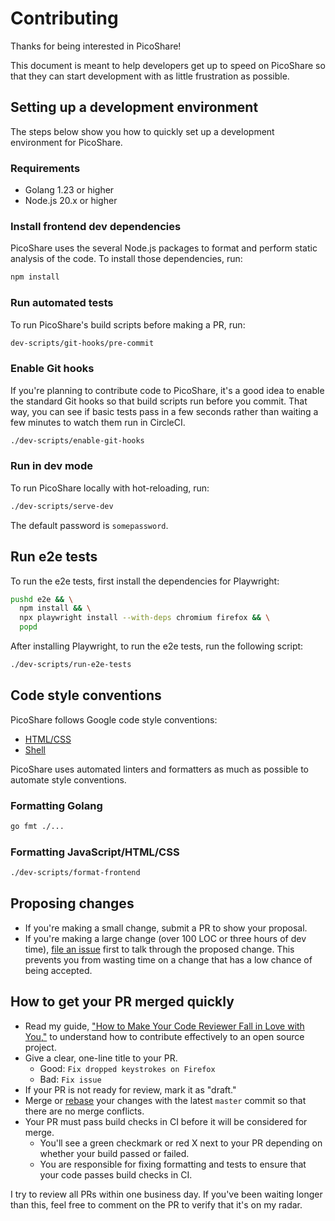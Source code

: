 # Contributing

Thanks for being interested in PicoShare!

This document is meant to help developers get up to speed on PicoShare so that they can start development with as little frustration as possible.

## Setting up a development environment

The steps below show you how to quickly set up a development environment for PicoShare.

### Requirements

- Golang 1.23 or higher
- Node.js 20.x or higher

### Install frontend dev dependencies

PicoShare uses the several Node.js packages to format and perform static analysis of the code. To install those dependencies, run:

```bash
npm install
```

### Run automated tests

To run PicoShare's build scripts before making a PR, run:

```bash
dev-scripts/git-hooks/pre-commit
```

### Enable Git hooks

If you're planning to contribute code to PicoShare, it's a good idea to enable the standard Git hooks so that build scripts run before you commit. That way, you can see if basic tests pass in a few seconds rather than waiting a few minutes to watch them run in CircleCI.

```bash
./dev-scripts/enable-git-hooks
```

### Run in dev mode

To run PicoShare locally with hot-reloading, run:

```bash
./dev-scripts/serve-dev
```

The default password is `somepassword`.

## Run e2e tests

To run the e2e tests, first install the dependencies for Playwright:

```bash
pushd e2e && \
  npm install && \
  npx playwright install --with-deps chromium firefox && \
  popd
```

After installing Playwright, to run the e2e tests, run the following script:

```bash
./dev-scripts/run-e2e-tests
```

## Code style conventions

PicoShare follows Google code style conventions:

- [HTML/CSS](https://google.github.io/styleguide/htmlcssguide.html)
- [Shell](https://google.github.io/styleguide/shellguide.html)

PicoShare uses automated linters and formatters as much as possible to automate style conventions.

### Formatting Golang

```bash
go fmt ./...
```

### Formatting JavaScript/HTML/CSS

```bash
./dev-scripts/format-frontend
```

## Proposing changes

- If you're making a small change, submit a PR to show your proposal.
- If you're making a large change (over 100 LOC or three hours of dev time), [file an issue](https://github.com/mtlynch/picoshare/issues/new/choose) first to talk through the proposed change. This prevents you from wasting time on a change that has a low chance of being accepted.

## How to get your PR merged quickly

- Read my guide, ["How to Make Your Code Reviewer Fall in Love with You,"](https://mtlynch.io/code-review-love/) to understand how to contribute effectively to an open source project.
- Give a clear, one-line title to your PR.
  - Good: `Fix dropped keystrokes on Firefox`
  - Bad: `Fix issue`
- If your PR is not ready for review, mark it as "draft."
- Merge or [rebase](https://www.atlassian.com/git/tutorials/rewriting-history/git-rebase) your changes with the latest `master` commit so that there are no merge conflicts.
- Your PR must pass build checks in CI before it will be considered for merge.
  - You'll see a green checkmark or red X next to your PR depending on whether your build passed or failed.
  - You are responsible for fixing formatting and tests to ensure that your code passes build checks in CI.

I try to review all PRs within one business day. If you've been waiting longer than this, feel free to comment on the PR to verify that it's on my radar.
